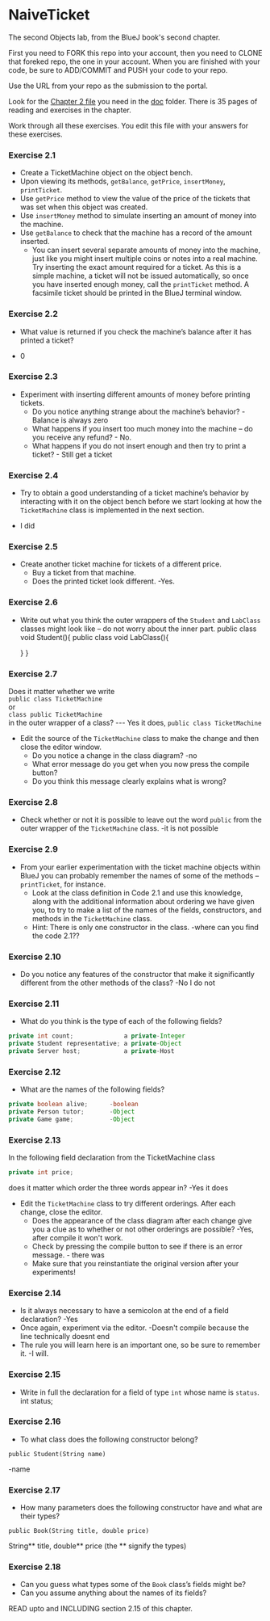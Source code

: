 # NaiveTicket

The second Objects lab, from the BlueJ book's second chapter.

First you need to FORK this repo into your account, then you need to CLONE that foreked repo, the one in your account. 
When you are finished with your code, be sure to ADD/COMMIT and PUSH your code to your repo.

Use the URL from your repo as the submission to the portal. 

Look for the [Chapter 2 file](./doc/BlueJ-objects-first-ch2.pdf) you need in the [doc](./doc) folder.
There is 35 pages of reading and exercises in the chapter.

Work through all these exercises. You edit this file with your answers for these exercises.

### Exercise 2.1
* Create a TicketMachine object on the object bench.
* Upon viewing its methods, `getBalance`, `getPrice`, `insertMoney`, `printTicket`.
* Use `getPrice` method to view the value of the price of the tickets that was set when this object was created.
* Use `insertMoney` method to simulate inserting an amount of money into the machine.
* Use `getBalance` to check that the machine has a record of the amount inserted.
    * You can insert several separate amounts of money into the machine, just like you might insert multiple coins or notes into a real machine. Try inserting the exact amount required for a ticket. As this is a simple machine, a ticket will not be issued automatically, so once you have inserted enough money, call the `printTicket` method. A facsimile ticket should be printed in the BlueJ terminal window.

### Exercise 2.2
* What value is returned if you check the machine’s balance after it has printed a ticket?
- 0
### Exercise 2.3
* Experiment with inserting different amounts of money before printing tickets.
    * Do you notice anything strange about the machine’s behavior? -Balance is always zero 
    * What happens if you insert too much money into the machine – do you receive any refund? - No. 
    * What happens if you do not insert enough and then try to print a ticket? - Still get a ticket

### Exercise 2.4
* Try to obtain a good understanding of a ticket machine’s behavior by interacting with it on the object bench before we start looking at how the `TicketMachine` class is implemented in the next section.
- I did
### Exercise 2.5
* Create another ticket machine for tickets of a different price.
    * Buy a ticket from that machine.
    * Does the printed ticket look different. 
    -Yes.

### Exercise 2.6
* Write out what you think the outer wrappers of the `Student` and `LabClass` classes might look like – do not worry about the inner part.
public class void Student(){
        public class void LabClass(){

    }
} 

    
### Exercise 2.7
Does it matter whether we write<br>
`public class TicketMachine`<br>
or<br>
`class public TicketMachine`<br>
in the outer wrapper of a class?
--- Yes it does, `public class TicketMachine`
* Edit the source of the `TicketMachine` class to make the change and then close the editor window.
    * Do you notice a change in the class diagram? -no
    * What error message do you get when you now press the compile button? 
    * Do you think this message clearly explains what is wrong?

### Exercise 2.8
* Check whether or not it is possible to leave out the word `public` from the outer wrapper of the `TicketMachine` class.
-it is not possible
### Exercise 2.9
* From your earlier experimentation with the ticket machine objects within BlueJ you can probably remember the names of some of the methods – `printTicket`, for instance.
    * Look at the class definition in Code 2.1 and use this knowledge, along with the additional information about ordering we have given you, to try to make a list of the names of the fields, constructors, and methods in the `TicketMachine` class.
    * Hint: There is only one constructor in the class.
-where can you find the code 2.1??
### Exercise 2.10
* Do you notice any features of the constructor that make it significantly different from the other methods of the class?
-No I do not
### Exercise 2.11
* What do you think is the type of each of the following fields?

```java
private int count;              a private-Integer
private Student representative; a private-Object
private Server host;            a private-Host
```

### Exercise 2.12
* What are the names of the following fields?

```java
private boolean alive;      -boolean
private Person tutor;       -Object 
private Game game;          -Object
```
### Exercise 2.13

In the following field declaration from the TicketMachine class<br>

```java
private int price;
```
does it matter which order the three words appear in? -Yes it does
* Edit the `TicketMachine` class to try different orderings. After each change, close the editor.
    * Does the appearance of the class diagram after each change give you a clue as to whether or not other orderings are
possible? -Yes, after compile it won't work.
    * Check by pressing the compile button to see if there is an error message. - there was
    * Make sure that you reinstantiate the original version after your experiments!

### Exercise 2.14
* Is it always necessary to have a semicolon at the end of a field declaration? -Yes
* Once again, experiment via the editor. -Doesn't compile because the line technically doesnt end
* The rule you will learn here is an important one, so be sure to remember it.
-I will.

### Exercise 2.15
* Write in full the declaration for a field of type `int` whose name is `status`.
    int status;
### Exercise 2.16
* To what class does the following constructor belong?
```
public Student(String name)
```
-name
### Exercise 2.17
* How many parameters does the following constructor have and what are their types?
```
public Book(String title, double price)
```
 String** title, double** price (the ** signify the types)
### Exercise 2.18
* Can you guess what types some of the `Book` class’s fields might be? 
* Can you assume anything about the names of its fields?

READ upto and INCLUDING section 2.15 of this chapter.
